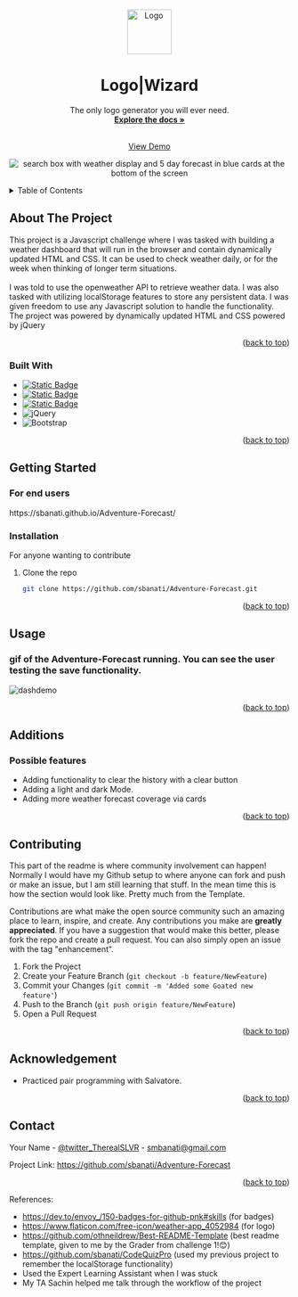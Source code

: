 
<a name="readme-top"></a>





<!-- PROJECT LOGO -->
<br />
<div align="center">
  <a href="https://github.com/sbanati/weather_dash">  
    <img src="assets/img/logo.png" alt="Logo" width="80" height="80">
  </a>

<h1 align="center">Logo|Wizard</h1>

  <p align="center">
    The only logo generator you will ever need. 
    <br />
    <a href="https://github.com/sbanati/Adventure-Forecast"><strong>Explore the docs »</strong></a>
    <br />
    <br />

    
  <a href="https://sbanati.github.io/Adventure-Forecast/">View Demo</a>
    
  <img src="assets/img/screenshot1.png" alt="search box with weather display and 5 day forecast in blue cards at the bottom of the screen">

  </p>
</div>



<!-- TABLE OF CONTENTS -->
<details>
  <summary>Table of Contents</summary>
  <ol>
    <li>
      <a href="#about-the-project">About The Project</a>
      <ul>
        <li><a href="#built-with">Built With</a></li>
      </ul>
    </li>
    <li>
      <a href="#getting-started">Getting Started</a>
      <ul>
        <li><a href="#installation">Installation</a></li>
      </ul>
    </li>
    <li><a href="#usage">Usage</a></li>
    <li><a href="#additions">Additions</a></li>
    <li><a href="#contributing">Contributing</a></li>
    <li><a href="#acknowledgement">Acknowledgement</a></li>
    <li><a href="#contact">Contact</a></li>
  </ol>
</details>



<!-- ABOUT THE PROJECT -->
## About The Project

This project is a Javascript challenge where I was tasked with building a weather dashboard that will run in the browser and contain dynamically updated HTML and CSS. It can be used to check weather daily, or for the week when thinking of longer term situations. 
<br><br>
I was told to use the openweather API to retrieve weather data. I was also tasked with utilizing localStorage features to store any persistent data. I was given freedom to use any Javascript solution to handle the functionality. The project was powered by dynamically updated HTML and CSS powered by jQuery




<p align="right">(<a href="#readme-top">back to top</a>)</p>



### Built With

* [![Static Badge](https://img.shields.io/badge/HTML5-red?style=for-the-badge&logo=HTML5&labelColor=black)](https://img.shields.io/badge/HTML5-E34F26?style=for-the-badge&logo=html5&logoColor=white)
* [![Static Badge](https://img.shields.io/badge/CSS3-black?style=for-the-badge&logo=CSS3&logoColor=blue&labelColor=black&color=blue)](https://img.shields.io/badge/CSS3-1572B6?style=for-the-badge&logo=css3&logoColor=white)
* [![Static Badge](https://img.shields.io/badge/Java-gray?style=for-the-badge&logo=JavaScript&logoColor=yellow)](https://img.shields.io/badge/JavaScript-323330?style=for-the-badge&logo=javascript&logoColor=F7DF1E)
* ![jQuery](https://img.shields.io/badge/jquery-%230769AD.svg?style=for-the-badge&logo=jquery&logoColor=white)
* ![Bootstrap](https://img.shields.io/badge/bootstrap-%238511FA.svg?style=for-the-badge&logo=bootstrap&logoColor=white)
  




<p align="right">(<a href="#readme-top">back to top</a>)</p>



<!-- GETTING STARTED -->
## Getting Started

 <h3>For end users</h3> 
https://sbanati.github.io/Adventure-Forecast/  <br>




### Installation
For anyone wanting to contribute <br>

1. Clone the repo
   ```sh
   git clone https://github.com/sbanati/Adventure-Forecast.git
   ```

<p align="right">(<a href="#readme-top">back to top</a>)</p>



<!-- USAGE EXAMPLES -->
## Usage

<h3>gif of the Adventure-Forecast running. You can see the user testing the save functionality.</h3>

![dashdemo](https://github.com/sbanati/Adventure-Forecast/assets/149754544/91d372c3-8be8-42b8-9167-7e883cb07413)








<p align="right">(<a href="#readme-top">back to top</a>)</p>



<!-- ROADMAP -->
## Additions

<h3>Possible features</h3>

* Adding functionality to clear the history with a clear button
* Adding a light and dark Mode. 
* Adding more weather forecast coverage via cards 


<p align="right">(<a href="#readme-top">back to top</a>)</p>



<!-- CONTRIBUTING -->
## Contributing

This part of the readme is where community involvement can happen! Normally I would have my Github setup to where anyone can fork and push or make an issue, but 
I am still learning that stuff. In the mean time this is how the section would look like. Pretty much from the Template. <br>

Contributions are what make the open source community such an amazing place to learn, inspire, and create. Any contributions you make are **greatly appreciated**.
If you have a suggestion that would make this better, please fork the repo and create a pull request. You can also simply open an issue with the tag "enhancement".


1. Fork the Project
2. Create your Feature Branch (`git checkout -b feature/NewFeature`)
3. Commit your Changes (`git commit -m 'Added some Goated new feature'`)
4. Push to the Branch (`git push origin feature/NewFeature`)
5. Open a Pull Request

<p align="right">(<a href="#readme-top">back to top</a>)</p>


<!-- ACKNOWLEDGEMENT -->
## Acknowledgement
* Practiced pair programming with Salvatore.





<p align="right">(<a href="#readme-top">back to top</a>)</p>


<!-- CONTACT -->
## Contact

Your Name - [@twitter_TherealSLVR](https://twitter.com/TherealSLVR) - smbanati@gmail.com

Project Link: https://github.com/sbanati/Adventure-Forecast

<p align="right">(<a href="#readme-top">back to top</a>)</p>




<!-- MARKDOWN LINKS & IMAGES -->
<!-- https://www.markdownguide.org/basic-syntax/#reference-style-links -->
References:
* https://dev.to/envoy_/150-badges-for-github-pnk#skills (for badges)
* https://www.flaticon.com/free-icon/weather-app_4052984 (for logo)
* https://github.com/othneildrew/Best-README-Template (best readme template, given to me by the Grader from challenge 1!😊)
* https://github.com/sbanati/CodeQuizPro (used my previous project to remember the localStorage functionality)
* Used the Expert Learning Assistant when I was stuck
* My TA Sachin helped me talk through the workflow of the project 